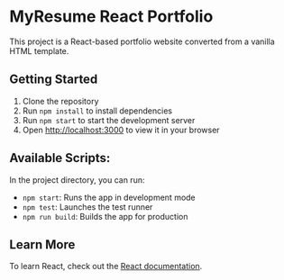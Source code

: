 # MyResume React Portfolio

This project is a React-based portfolio website converted from a vanilla HTML template.

## Getting Started

1. Clone the repository
2. Run `npm install` to install dependencies
3. Run `npm start` to start the development server
4. Open [http://localhost:3000](http://localhost:3000) to view it in your browser

## Available Scripts:

In the project directory, you can run:

- `npm start`: Runs the app in development mode
- `npm test`: Launches the test runner
- `npm run build`: Builds the app for production

## Learn More

To learn React, check out the [React documentation](https://reactjs.org/).
